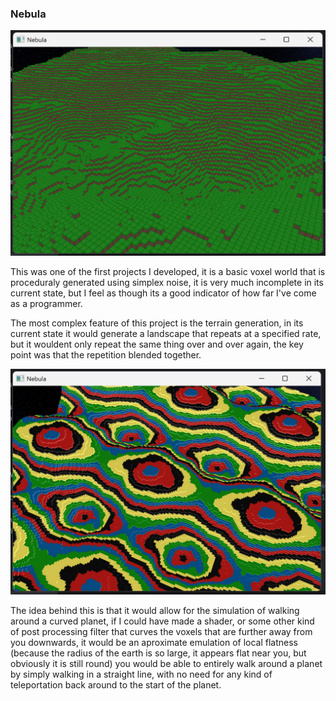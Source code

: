 ### Nebula
![alt text](https://github.com/Ben-Bingham/Nebula/raw/main/gallery/Terrain.png "Repeating terrain generation.")

This was one of the first projects I developed, it is a basic voxel world that is proceduraly generated using simplex noise, it is very much incomplete in its current state, but I feel as though its a good indicator of how far I've come as a programmer.

The most complex feature of this project is the terrain generation, in its current state it would generate a landscape that repeats at a specified rate, but it wouldent only repeat the same thing over and over again, the key point was that the repetition blended together.

![alt text](https://github.com/Ben-Bingham/Nebula/raw/main/gallery/Repetition.png "Repeating terrain generation.")

The idea behind this is that it would allow for the simulation of walking around a curved planet, if I could have made a shader, or some other kind of post processing filter that curves the voxels that are further away from you downwards, it would be an aproximate emulation of local flatness (because the radius of the earth is so large, it appears flat near you, but obviously it is still round) you would be able to entirely walk around a planet by simply walking in a straight line, with no need for any kind of teleportation back around to the start of the planet.